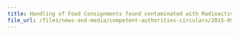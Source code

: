 ```yaml
---
title: Handling of Food Consignments found contaminated with Radioactive Materials 
file_url: /files/news-and-media/competent-authorities-circulars/2015-09-30-CA.pdf
---
```

